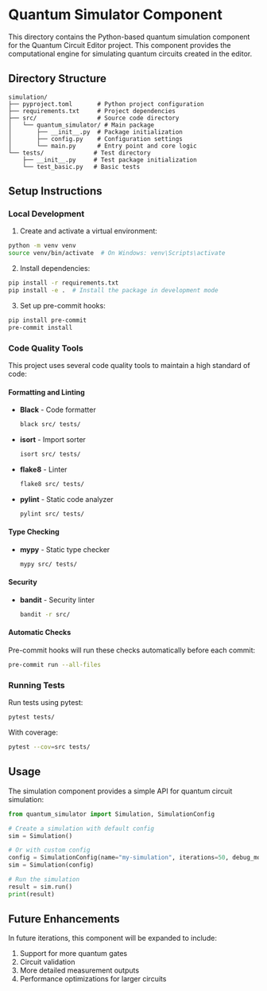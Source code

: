 # Quantum Simulator Component

This directory contains the Python-based quantum simulation component for the Quantum Circuit Editor project. This component provides the computational engine for simulating quantum circuits created in the editor.

## Directory Structure

```
simulation/
├── pyproject.toml       # Python project configuration
├── requirements.txt     # Project dependencies
├── src/                 # Source code directory
│   └── quantum_simulator/ # Main package
│       ├── __init__.py  # Package initialization
│       ├── config.py    # Configuration settings
│       └── main.py      # Entry point and core logic
└── tests/              # Test directory
    ├── __init__.py     # Test package initialization
    └── test_basic.py   # Basic tests
```

## Setup Instructions

### Local Development

1. Create and activate a virtual environment:

```bash
python -m venv venv
source venv/bin/activate  # On Windows: venv\Scripts\activate
```

2. Install dependencies:

```bash
pip install -r requirements.txt
pip install -e .  # Install the package in development mode
```

3. Set up pre-commit hooks:

```bash
pip install pre-commit
pre-commit install
```

### Code Quality Tools

This project uses several code quality tools to maintain a high standard of code:

#### Formatting and Linting

- **Black** - Code formatter
  ```bash
  black src/ tests/
  ```

- **isort** - Import sorter
  ```bash
  isort src/ tests/
  ```

- **flake8** - Linter
  ```bash
  flake8 src/ tests/
  ```

- **pylint** - Static code analyzer
  ```bash
  pylint src/ tests/
  ```

#### Type Checking

- **mypy** - Static type checker
  ```bash
  mypy src/ tests/
  ```

#### Security

- **bandit** - Security linter
  ```bash
  bandit -r src/
  ```

#### Automatic Checks

Pre-commit hooks will run these checks automatically before each commit:
```bash
pre-commit run --all-files
```

### Running Tests

Run tests using pytest:

```bash
pytest tests/
```

With coverage:

```bash
pytest --cov=src tests/
```

## Usage

The simulation component provides a simple API for quantum circuit simulation:

```python
from quantum_simulator import Simulation, SimulationConfig

# Create a simulation with default config
sim = Simulation()

# Or with custom config
config = SimulationConfig(name="my-simulation", iterations=50, debug_mode=True)
sim = Simulation(config)

# Run the simulation
result = sim.run()
print(result)
```

## Future Enhancements

In future iterations, this component will be expanded to include:

1. Support for more quantum gates
2. Circuit validation
3. More detailed measurement outputs
4. Performance optimizations for larger circuits
